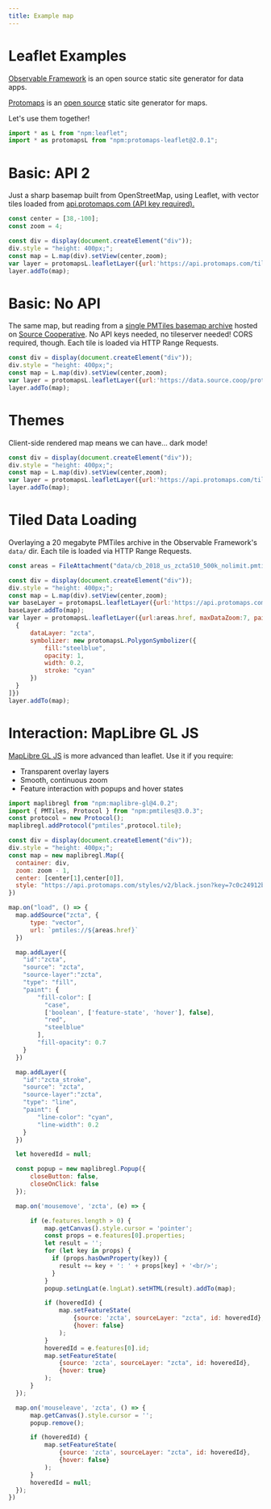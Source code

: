 ```yaml
---
title: Example map
---
```


# Leaflet Examples

[Observable Framework](https://observablehq.com/framework/) is an open source static site generator for data apps.

[Protomaps](https://github.com/protomaps) is an [open source](https://protomaps.com/blog/open-core-to-open-source/) static site generator for maps.

Let's use them together!

```js
import * as L from "npm:leaflet";
import * as protomapsL from "npm:protomaps-leaflet@2.0.1";
```


# Basic: API 2

Just a sharp basemap built from OpenStreetMap, using Leaflet, with vector tiles loaded from [api.protomaps.com (API key required).](https://protomaps.com/other)

```js
const center = [38,-100];
const zoom = 4;
```

```js
const div = display(document.createElement("div"));
div.style = "height: 400px;";
const map = L.map(div).setView(center,zoom);
var layer = protomapsL.leafletLayer({url:'https://api.protomaps.com/tiles/v3/{z}/{x}/{y}.mvt?key=7c0c24912bd59a0f',theme:'light'})
layer.addTo(map);
```

# Basic: No API

The same map, but reading from a [single PMTiles basemap archive](https://beta.source.coop/repositories/protomaps/openstreetmap/description/) hosted on [Source Cooperative](https://source.coop). No API keys needed, no tileserver needed! CORS required, though. Each tile is loaded via HTTP Range Requests.

```js
const div = display(document.createElement("div"));
div.style = "height: 400px;";
const map = L.map(div).setView(center,zoom);
var layer = protomapsL.leafletLayer({url:'https://data.source.coop/protomaps/openstreetmap/tiles/v3.pmtiles', theme:'light'})
layer.addTo(map);
```

# Themes

Client-side rendered map means we can have... dark mode!

```js
const div = display(document.createElement("div"));
div.style = "height: 400px;";
const map = L.map(div).setView(center,zoom);
var layer = protomapsL.leafletLayer({url:'https://api.protomaps.com/tiles/v3/{z}/{x}/{y}.mvt?key=7c0c24912bd59a0f', theme:'dark'})
layer.addTo(map);
```

# Tiled Data Loading

Overlaying a 20 megabyte PMTiles archive in the Observable Framework's `data/` dir. Each tile is loaded via HTTP Range Requests.

```js
const areas = FileAttachment("data/cb_2018_us_zcta510_500k_nolimit.pmtiles");
```

```js
const div = display(document.createElement("div"));
div.style = "height: 400px;";
const map = L.map(div).setView(center,zoom);
var baseLayer = protomapsL.leafletLayer({url:'https://api.protomaps.com/tiles/v3/{z}/{x}/{y}.mvt?key=7c0c24912bd59a0f', theme:'black'})
baseLayer.addTo(map);
var layer = protomapsL.leafletLayer({url:areas.href, maxDataZoom:7, paintRules: [
  {
      dataLayer: "zcta",
      symbolizer: new protomapsL.PolygonSymbolizer({
          fill:"steelblue",
          opacity: 1,
          width: 0.2,
          stroke: "cyan"
      })
  }
]})
layer.addTo(map);
```

# Interaction: MapLibre GL JS

[MapLibre GL JS](https://maplibre.org) is more advanced than leaflet. Use it if you require:

* Transparent overlay layers
* Smooth, continuous zoom
* Feature interaction with popups and hover states

```js
import maplibregl from "npm:maplibre-gl@4.0.2";
import { PMTiles, Protocol } from "npm:pmtiles@3.0.3";
const protocol = new Protocol();
maplibregl.addProtocol("pmtiles",protocol.tile);
```

<link rel="stylesheet" type="text/css" href="https://unpkg.com/maplibre-gl@4.0.2/dist/maplibre-gl.css">

```js
const div = display(document.createElement("div"));
div.style = "height: 400px;";
const map = new maplibregl.Map({
  container: div,
  zoom: zoom - 1,
  center: [center[1],center[0]],
  style: "https://api.protomaps.com/styles/v2/black.json?key=7c0c24912bd59a0f"
})

map.on("load", () => {
  map.addSource("zcta", {
      type: "vector",
      url: `pmtiles://${areas.href}`
  })

  map.addLayer({
    "id":"zcta",
    "source": "zcta",
    "source-layer":"zcta",
    "type": "fill",
    "paint": {
        "fill-color": [
          "case",
          ['boolean', ['feature-state', 'hover'], false],
          "red",
          "steelblue"
        ],
        "fill-opacity": 0.7
    }
  })

  map.addLayer({
    "id":"zcta_stroke",
    "source": "zcta",
    "source-layer":"zcta",
    "type": "line",
    "paint": {
        "line-color": "cyan",
        "line-width": 0.2
    }
  })

  let hoveredId = null;

  const popup = new maplibregl.Popup({
      closeButton: false,
      closeOnClick: false
  });

  map.on('mousemove', 'zcta', (e) => {

      if (e.features.length > 0) {
          map.getCanvas().style.cursor = 'pointer';
          const props = e.features[0].properties;
          let result = '';
          for (let key in props) {
            if (props.hasOwnProperty(key)) {
              result += key + ': ' + props[key] + '<br/>';
            }
          }
          popup.setLngLat(e.lngLat).setHTML(result).addTo(map);

          if (hoveredId) {
              map.setFeatureState(
                  {source: 'zcta', sourceLayer: "zcta", id: hoveredId},
                  {hover: false}
              );
          }
          hoveredId = e.features[0].id;
          map.setFeatureState(
              {source: 'zcta', sourceLayer: "zcta", id: hoveredId},
              {hover: true}
          );
      }
  });

  map.on('mouseleave', 'zcta', () => {
      map.getCanvas().style.cursor = '';
      popup.remove();

      if (hoveredId) {
          map.setFeatureState(
              {source: 'zcta', sourceLayer: "zcta", id: hoveredId},
              {hover: false}
          );
      }
      hoveredId = null;
  });
})
```
